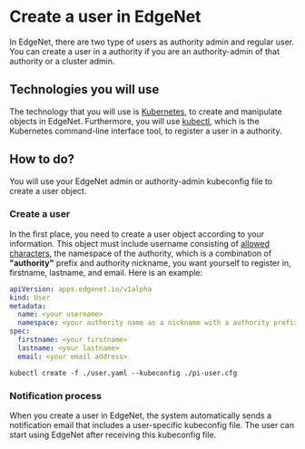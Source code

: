 # Create a user in EdgeNet

In EdgeNet, there are two type of users as authority admin and regular user. You can create a user in a authority if you are an authority-admin of that authority or a cluster admin.

## Technologies you will use
The technology that you will use is [Kubernetes](https://kubernetes.io/), to create
and manipulate objects in EdgeNet. Furthermore, you will use [kubectl](https://kubernetes.io/docs/reference/kubectl/overview/), which is the Kubernetes command-line interface
tool, to register a user in a authority.

## How to do?

You will use your EdgeNet admin or authority-admin kubeconfig file to create a user object.

### Create a user
In the first place, you need to create a user object according to your
information. This object must include username consisting of [allowed characters](https://kubernetes.io/docs/concepts/overview/working-with-objects/names/), the namespace of the authority, which is a combination of **"authority"** prefix and authority nickname, you want yourself to register in, firstname, lastname, and email. Here is an example:

```yaml
apiVersion: apps.edgenet.io/v1alpha
kind: User
metadata:
  name: <your username>
  namespace: <your authority name as a nickname with a authority prefix, e.g. authority-sorbonne-university>
spec:
  firstname: <your firstname>
  lastname: <your lastname>
  email: <your email address>
```

```
kubectl create -f ./user.yaml --kubeconfig ./pi-user.cfg
```

### Notification process

When you create a user in EdgeNet, the system automatically sends a notification email that includes a user-specific kubeconfig file. The user can start using EdgeNet after receiving this kubeconfig file.
